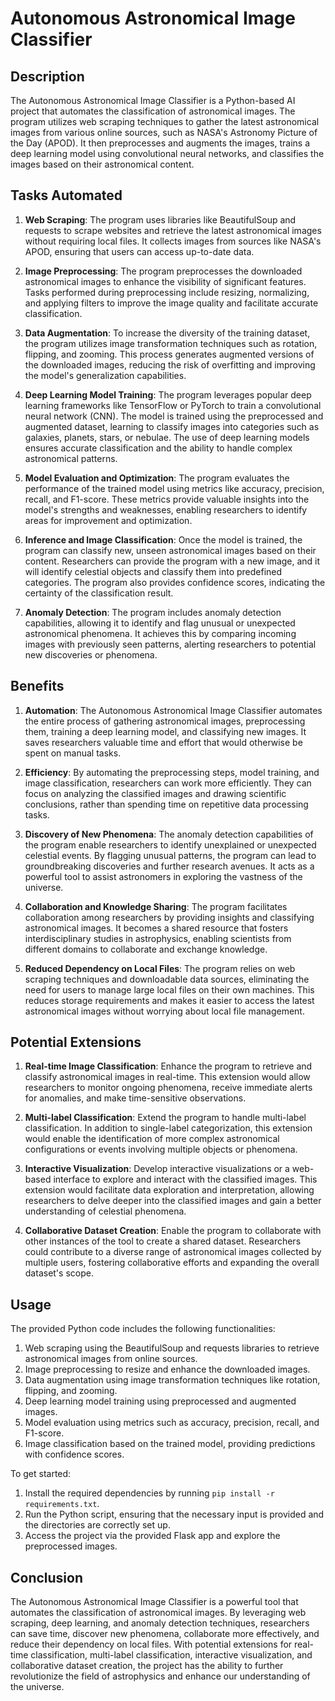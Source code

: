 # Autonomous Astronomical Image Classifier

## Description

The Autonomous Astronomical Image Classifier is a Python-based AI project that automates the classification of astronomical images. The program utilizes web scraping techniques to gather the latest astronomical images from various online sources, such as NASA's Astronomy Picture of the Day (APOD). It then preprocesses and augments the images, trains a deep learning model using convolutional neural networks, and classifies the images based on their astronomical content.

## Tasks Automated

1. **Web Scraping**: The program uses libraries like BeautifulSoup and requests to scrape websites and retrieve the latest astronomical images without requiring local files. It collects images from sources like NASA's APOD, ensuring that users can access up-to-date data.

2. **Image Preprocessing**: The program preprocesses the downloaded astronomical images to enhance the visibility of significant features. Tasks performed during preprocessing include resizing, normalizing, and applying filters to improve the image quality and facilitate accurate classification.

3. **Data Augmentation**: To increase the diversity of the training dataset, the program utilizes image transformation techniques such as rotation, flipping, and zooming. This process generates augmented versions of the downloaded images, reducing the risk of overfitting and improving the model's generalization capabilities.

4. **Deep Learning Model Training**: The program leverages popular deep learning frameworks like TensorFlow or PyTorch to train a convolutional neural network (CNN). The model is trained using the preprocessed and augmented dataset, learning to classify images into categories such as galaxies, planets, stars, or nebulae. The use of deep learning models ensures accurate classification and the ability to handle complex astronomical patterns.

5. **Model Evaluation and Optimization**: The program evaluates the performance of the trained model using metrics like accuracy, precision, recall, and F1-score. These metrics provide valuable insights into the model's strengths and weaknesses, enabling researchers to identify areas for improvement and optimization.

6. **Inference and Image Classification**: Once the model is trained, the program can classify new, unseen astronomical images based on their content. Researchers can provide the program with a new image, and it will identify celestial objects and classify them into predefined categories. The program also provides confidence scores, indicating the certainty of the classification result.

7. **Anomaly Detection**: The program includes anomaly detection capabilities, allowing it to identify and flag unusual or unexpected astronomical phenomena. It achieves this by comparing incoming images with previously seen patterns, alerting researchers to potential new discoveries or phenomena.

## Benefits

1. **Automation**: The Autonomous Astronomical Image Classifier automates the entire process of gathering astronomical images, preprocessing them, training a deep learning model, and classifying new images. It saves researchers valuable time and effort that would otherwise be spent on manual tasks.

2. **Efficiency**: By automating the preprocessing steps, model training, and image classification, researchers can work more efficiently. They can focus on analyzing the classified images and drawing scientific conclusions, rather than spending time on repetitive data processing tasks.

3. **Discovery of New Phenomena**: The anomaly detection capabilities of the program enable researchers to identify unexplained or unexpected celestial events. By flagging unusual patterns, the program can lead to groundbreaking discoveries and further research avenues. It acts as a powerful tool to assist astronomers in exploring the vastness of the universe.

4. **Collaboration and Knowledge Sharing**: The program facilitates collaboration among researchers by providing insights and classifying astronomical images. It becomes a shared resource that fosters interdisciplinary studies in astrophysics, enabling scientists from different domains to collaborate and exchange knowledge.

5. **Reduced Dependency on Local Files**: The program relies on web scraping techniques and downloadable data sources, eliminating the need for users to manage large local files on their own machines. This reduces storage requirements and makes it easier to access the latest astronomical images without worrying about local file management.

## Potential Extensions

1. **Real-time Image Classification**: Enhance the program to retrieve and classify astronomical images in real-time. This extension would allow researchers to monitor ongoing phenomena, receive immediate alerts for anomalies, and make time-sensitive observations.

2. **Multi-label Classification**: Extend the program to handle multi-label classification. In addition to single-label categorization, this extension would enable the identification of more complex astronomical configurations or events involving multiple objects or phenomena.

3. **Interactive Visualization**: Develop interactive visualizations or a web-based interface to explore and interact with the classified images. This extension would facilitate data exploration and interpretation, allowing researchers to delve deeper into the classified images and gain a better understanding of celestial phenomena.

4. **Collaborative Dataset Creation**: Enable the program to collaborate with other instances of the tool to create a shared dataset. Researchers could contribute to a diverse range of astronomical images collected by multiple users, fostering collaborative efforts and expanding the overall dataset's scope.

## Usage

The provided Python code includes the following functionalities:

1. Web scraping using the BeautifulSoup and requests libraries to retrieve astronomical images from online sources.
2. Image preprocessing to resize and enhance the downloaded images.
3. Data augmentation using image transformation techniques like rotation, flipping, and zooming.
4. Deep learning model training using preprocessed and augmented images.
5. Model evaluation using metrics such as accuracy, precision, recall, and F1-score.
6. Image classification based on the trained model, providing predictions with confidence scores.

To get started:

1. Install the required dependencies by running `pip install -r requirements.txt`.
2. Run the Python script, ensuring that the necessary input is provided and the directories are correctly set up.
3. Access the project via the provided Flask app and explore the preprocessed images.

## Conclusion

The Autonomous Astronomical Image Classifier is a powerful tool that automates the classification of astronomical images. By leveraging web scraping, deep learning, and anomaly detection techniques, researchers can save time, discover new phenomena, collaborate more effectively, and reduce their dependency on local files. With potential extensions for real-time classification, multi-label classification, interactive visualization, and collaborative dataset creation, the project has the ability to further revolutionize the field of astrophysics and enhance our understanding of the universe.